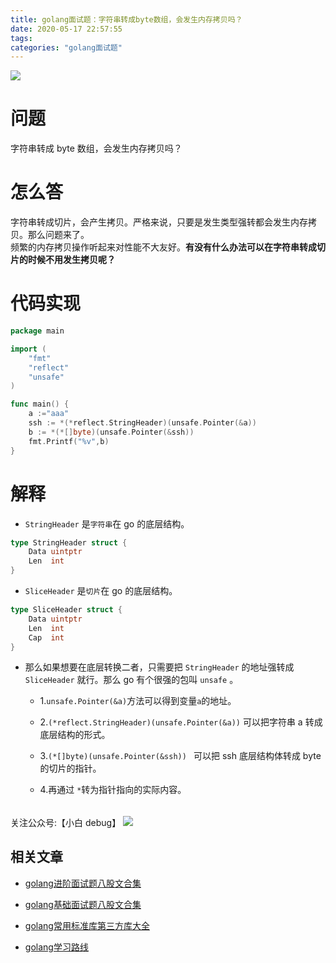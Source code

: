```yaml
---
title: golang面试题：字符串转成byte数组，会发生内存拷贝吗？
date: 2020-05-17 22:57:55
tags:
categories: "golang面试题"
---
```


![](https://imgconvert.csdnimg.cn/aHR0cHM6Ly9pbWdrci5jbi1iai51ZmlsZW9zLmNvbS83OGRhNTQ2My01M2ViLTRjNTctYTA4Yy0wOWJhNGYyOGZmOTYucG5n?x-oss-process=image/format,png)

<!-- more -->

# 问题

字符串转成 byte 数组，会发生内存拷贝吗？

# 怎么答

字符串转成切片，会产生拷贝。严格来说，只要是发生类型强转都会发生内存拷贝。那么问题来了。  
频繁的内存拷贝操作听起来对性能不大友好。**有没有什么办法可以在字符串转成切片的时候不用发生拷贝呢？**

# 代码实现

```go
package main

import (
	"fmt"
	"reflect"
	"unsafe"
)

func main() {
	a :="aaa"
	ssh := *(*reflect.StringHeader)(unsafe.Pointer(&a))
	b := *(*[]byte)(unsafe.Pointer(&ssh))
	fmt.Printf("%v",b)
}

```

# 解释

- `StringHeader` 是`字符串`在 go 的底层结构。

```go
type StringHeader struct {
	Data uintptr
	Len  int
}
```

- `SliceHeader` 是`切片`在 go 的底层结构。

```go
type SliceHeader struct {
	Data uintptr
	Len  int
	Cap  int
}
```

- 那么如果想要在底层转换二者，只需要把 `StringHeader` 的地址强转成 `SliceHeader` 就行。那么 go 有个很强的包叫 `unsafe` 。

  - 1.`unsafe.Pointer(&a)`方法可以得到变量`a`的地址。
  - 2.`(*reflect.StringHeader)(unsafe.Pointer(&a))` 可以把字符串 a 转成底层结构的形式。

  - 3.`(*[]byte)(unsafe.Pointer(&ssh)) ` 可以把 ssh 底层结构体转成 byte 的切片的指针。
  - 4.再通过 `*`转为指针指向的实际内容。

######

关注公众号:【小白 debug】
![](https://cdn.xiaobaidebug.top/1696069689495.png)

## 相关文章
- [golang进阶面试题八股文合集](https://golangguide.top/golang/%E9%9D%A2%E8%AF%95%E9%A2%98/2.Go%E8%BF%9B%E9%98%B6.html)

- [golang基础面试题八股文合集](https://golangguide.top/golang/%E9%9D%A2%E8%AF%95%E9%A2%98/1.Go%E5%85%A5%E9%97%A8.html)

- [golang常用标准库第三方库大全](https://golangguide.top/golang/%E5%B8%B8%E7%94%A8%E5%8C%85%E5%A4%A7%E5%85%A8.html)

- [golang学习路线](https://golangguide.top/golang/%E5%AD%A6%E4%B9%A0%E8%B7%AF%E7%BA%BF.html)
